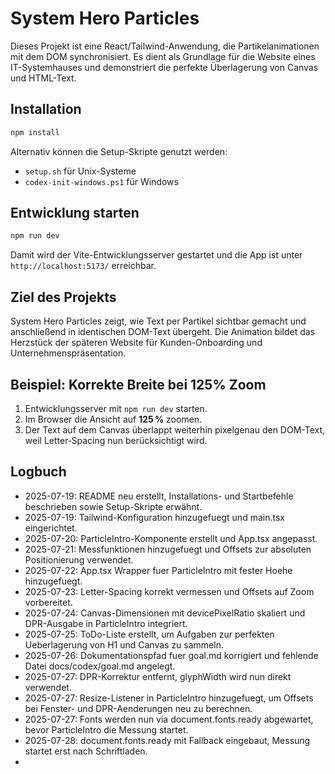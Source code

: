 # System Hero Particles

Dieses Projekt ist eine React/Tailwind-Anwendung, die Partikelanimationen mit dem DOM synchronisiert. Es dient als Grundlage für die Website eines IT-Systemhauses und demonstriert die perfekte Überlagerung von Canvas und HTML-Text.

## Installation

```bash
npm install
```

Alternativ können die Setup-Skripte genutzt werden:

- `setup.sh` für Unix-Systeme
- `codex-init-windows.ps1` für Windows

## Entwicklung starten

```bash
npm run dev
```

Damit wird der Vite-Entwicklungsserver gestartet und die App ist unter `http://localhost:5173/` erreichbar.

## Ziel des Projekts

System Hero Particles zeigt, wie Text per Partikel sichtbar gemacht und anschließend in identischen DOM-Text übergeht. Die Animation bildet das Herzstück der späteren Website für Kunden-Onboarding und Unternehmenspräsentation.

## Beispiel: Korrekte Breite bei 125% Zoom

1. Entwicklungsserver mit `npm run dev` starten.
2. Im Browser die Ansicht auf **125 %** zoomen.
3. Der Text auf dem Canvas überlappt weiterhin pixelgenau den DOM-Text, weil Letter‑Spacing nun berücksichtigt wird.

## Logbuch

- 2025-07-19: README neu erstellt, Installations- und Startbefehle beschrieben sowie Setup-Skripte erwähnt.
- 2025-07-19: Tailwind-Konfiguration hinzugefuegt und main.tsx eingerichtet.
- 2025-07-20: ParticleIntro-Komponente erstellt und App.tsx angepasst.
- 2025-07-21: Messfunktionen hinzugefuegt und Offsets zur absoluten Positionierung verwendet.
- 2025-07-22: App.tsx Wrapper fuer ParticleIntro mit fester Hoehe hinzugefuegt.
- 2025-07-23: Letter-Spacing korrekt vermessen und Offsets auf Zoom vorbereitet.
- 2025-07-24: Canvas-Dimensionen mit devicePixelRatio skaliert und DPR-Ausgabe in
  ParticleIntro integriert.
- 2025-07-25: ToDo-Liste erstellt, um Aufgaben zur perfekten Ueberlagerung von H1 und Canvas zu sammeln.
- 2025-07-26: Dokumentationspfad fuer goal.md korrigiert und fehlende Datei docs/codex/goal.md angelegt.
- 2025-07-27: DPR-Korrektur entfernt, glyphWidth wird nun direkt verwendet.
- 2025-07-27: Resize-Listener in ParticleIntro hinzugefuegt, um Offsets bei Fenster- und DPR-Aenderungen neu zu berechnen.
- 2025-07-27: Fonts werden nun via document.fonts.ready abgewartet, bevor ParticleIntro die Messung startet.
- 2025-07-28: document.fonts.ready mit Fallback eingebaut, Messung startet erst nach Schriftladen.
- 


